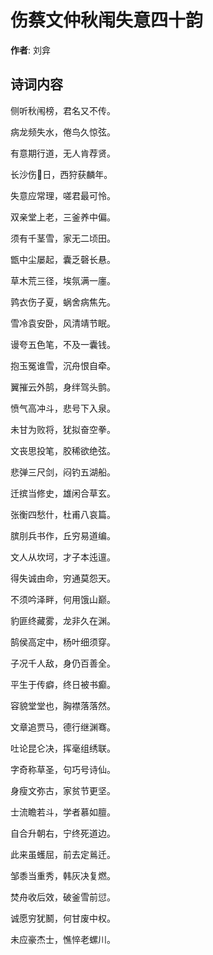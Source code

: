 # 伤蔡文仲秋闱失意四十韵

**作者**: 刘弇

## 诗词内容

侧听秋闱榜，君名又不传。

病龙频失水，倦鸟久惊弦。

有意期行道，无人肯荐贤。

长沙伤𫛳日，西狩获麟年。

失意应常理，嗟君最可怜。

双亲堂上老，三釜养中偏。

须有千茎雪，家无二顷田。

甑中尘屡起，囊乏磬长悬。

草木荒三径，埃氛满一廛。

鹑衣伤子夏，蜗舍病焦先。

雪冷袁安卧，风清靖节眠。

谩夸五色笔，不及一囊钱。

抱玉冤谁雪，沉舟恨自牵。

翼摧云外鹄，身绊驾头鹯。

愤气高冲斗，悲号下入泉。

未甘为败将，犹拟奋空拳。

文丧思投笔，胶稀欲绝弦。

悲弹三尺剑，闷钓五湖船。

迁摈当修史，雄闲合草玄。

张衡四愁什，杜甫八哀篇。

膑刖兵书作，丘穷易道编。

文人从坎坷，才子本迍邅。

得失诚由命，穷通莫怨天。

不须吟泽畔，何用饿山巅。

豹匪终藏雾，龙非久在渊。

鹄侯高定中，杨叶细须穿。

子况千人敌，身仍百善全。

平生于传癖，终日被书癫。

容貌堂堂也，胸襟落落然。

文章追贾马，德行继渊骞。

吐论昆仑决，挥毫组绣联。

字奇称草圣，句巧号诗仙。

身瘦文弥古，家贫节更坚。

士流瞻若斗，学者慕如膻。

自合升朝右，宁终死道边。

此来虽蠖屈，前去定鶑迁。

邹黍当重秀，韩灰决复燃。

焚舟收后效，破釜雪前愆。

诚愿穷犹鬭，何甘废中权。

未应豪杰士，憔悴老螺川。

